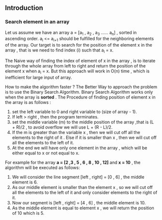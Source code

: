 ## Introduction

### Search element in an array

Let us assume we have an array a = [a<sub>1</sub> , a<sub>2</sub> , a<sub>3</sub> ...... a<sub>n</sub>] , sorted in ascending order. a<sub>i</sub> <= a<sub>i+1</sub> should be fulfilled for the neighboring elements of the array. Our target is to search for the position of the element x in the array , that is we need to find index (i) such that a<sub>i</sub> = x.
<br/>

The Naive way of finding the index of element of x in the array , is to iterate through the whole array from left to right and return the position of the  element x when a<sub>i</sub> = x. But this approach will work in O(n) time , which is inefficient for large input of array. 

How to make the algorithm faster ? The Better Way to approach the problem is to use the Binary Search Algorithm.  Binary Search Algorithm works only when the array is **sorted** . The Procedure of finding position of element x in the array is as follows :

1. set the left variable to 0 and right variable to (size of array - 1).
2. If left > right , then the program terminates.
3. set the middle variable (m)  to the middle position of the array ,that is (L + R)/2 , to avoid overflow we will use L + (R - L)/2.
4. If the m is greater than the variable x , then we will cut off all the elements to the right of it . Else if it is smaller than x , then we will cut off all the elements to the left of it.
5. At the end we will have only one element in the array , which will be either equal to x or not equal to x.

For example for the array **a = [2 ,3 , 5 , 6 , 8 , 10 , 12]**  and **x = 10** , the algorithm will be executed as follows:
1. We will consider the line segment [left , right] = [0 , 6] , the middle element is 6.
2. As our middle element is smaller than the element x , so we will cut off all the elements to the left of it and only consider elements to the right of it.
3. Now our segment is [left , right] = [4 , 6] , the middle element is 10.
4. As the middle element is equal to element x , we will return the position of 10 which is 5.


 












